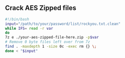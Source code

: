 Crack AES Zipped files
---------------------

```bash
#!/bin/bash
input="/path/to/your/password/list/rockyou.txt.clean"
while IFS= read -r var
do
7z e ./your-aes-zipped-file-here.zip -p$var
# Remove 0 byte files left over from 7z
find . -maxdepth 1 -size 0c -exec rm {} \;
done < "$input"
```
